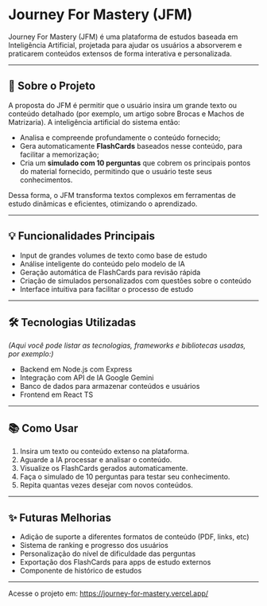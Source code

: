 # Journey For Mastery (JFM)

Journey For Mastery (JFM) é uma plataforma de estudos baseada em Inteligência Artificial, projetada para ajudar os usuários a absorverem e praticarem conteúdos extensos de forma interativa e personalizada.

---

## 🚀 Sobre o Projeto

A proposta do JFM é permitir que o usuário insira um grande texto ou conteúdo detalhado (por exemplo, um artigo sobre Brocas e Machos de Matrizaria). A inteligência artificial do sistema então:

- Analisa e compreende profundamente o conteúdo fornecido;
- Gera automaticamente **FlashCards** baseados nesse conteúdo, para facilitar a memorização;
- Cria um **simulado com 10 perguntas** que cobrem os principais pontos do material fornecido, permitindo que o usuário teste seus conhecimentos.

Dessa forma, o JFM transforma textos complexos em ferramentas de estudo dinâmicas e eficientes, otimizando o aprendizado.

---

## 💡 Funcionalidades Principais

- Input de grandes volumes de texto como base de estudo
- Análise inteligente do conteúdo pelo modelo de IA
- Geração automática de FlashCards para revisão rápida
- Criação de simulados personalizados com questões sobre o conteúdo
- Interface intuitiva para facilitar o processo de estudo

---

## 🛠️ Tecnologias Utilizadas

*(Aqui você pode listar as tecnologias, frameworks e bibliotecas usadas, por exemplo:)*

- Backend em Node.js com Express
- Integração com API de IA  Google Gemini
- Banco de dados para armazenar conteúdos e usuários
- Frontend em React TS

---

## 📚 Como Usar

1. Insira um texto ou conteúdo extenso na plataforma.
2. Aguarde a IA processar e analisar o conteúdo.
3. Visualize os FlashCards gerados automaticamente.
4. Faça o simulado de 10 perguntas para testar seu conhecimento.
5. Repita quantas vezes desejar com novos conteúdos.

---

## ✨ Futuras Melhorias

- Adição de suporte a diferentes formatos de conteúdo (PDF, links, etc)
- Sistema de ranking e progresso dos usuários
- Personalização do nível de dificuldade das perguntas
- Exportação dos FlashCards para apps de estudo externos
- Componente de histórico de estudos
  
---

Acesse o projeto em:
https://journey-for-mastery.vercel.app/
